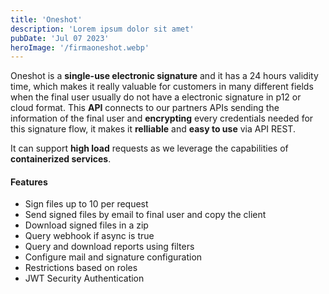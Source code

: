 ```yaml
---
title: 'Oneshot'
description: 'Lorem ipsum dolor sit amet'
pubDate: 'Jul 07 2023'
heroImage: '/firmaoneshot.webp'
---
```


Oneshot is a **single-use electronic signature** and it has a 24 hours validity time, which makes it really valuable for customers in many different fields when the final user usually do not have a electronic signature in p12 or cloud format.
This **API** connects to our partners APIs sending the information of the final user and **encrypting** every credentials needed for this signature flow, it makes it **relliable** and **easy to use** via API REST.

It can support **high load** requests as we leverage the capabilities of **containerized services**.

#### Features
- Sign files up to 10 per request
- Send signed files by email to final user and copy the client
- Download signed files in a zip
- Query webhook if async is true
- Query and download reports using filters
- Configure mail and signature configuration
- Restrictions based on roles
- JWT Security Authentication 
